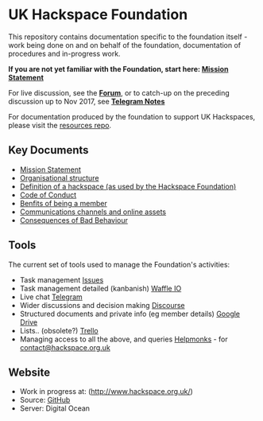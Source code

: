 UK Hackspace Foundation
========================

This repository contains documentation specific to the foundation itself - work being done on and on behalf of the foundation, documentation of procedures and in-progress work.  

**If you are not yet familiar with the Foundation, start here: [Mission Statement](mission.md)**

For live discussion, see the **[Forum](https://forum.hackspace.org.uk/)**, or to catch-up on the preceding discussion up to Nov 2017, see **[Telegram Notes](telegramNotes.md)** 

For documentation produced by the foundation to support UK Hackspaces, please visit the [resources repo](https://github.com/ukhackspacefoundation/resources).

Key Documents
-------------

* [Mission Statement](mission.md)
* [Organisational structure](structure.md)
* [Definition of a hackspace (as used by the Hackspace Foundation)](define.md)
* [Code of Conduct](codeOfConduct.md)
* [Benfits of being a member](benefits.md)
* [Communications channels and online assets](comms.md)
* [Consequences of Bad Behaviour](badBehaviour.md)

Tools
-----

The current set of tools used to manage the Foundation's activities:

* Task management [Issues](https://github.com/ukhackspacefoundation/foundation/issues)
* Task management detailed (kanbanish) [Waffle IO](https://waffle.io/UKHackspaceFoundation)
* Live chat [Telegram](http://telegram.org)
* Wider discussions and decision making [Discourse](http://forum.hackspace.org.uk)
* Structured documents and private info (eg member details)  [Google Drive](https://drive.google.com/drive/folders/0B2I_ryMKXUGJckROVGQxRnNIVmc)
* Lists.. (obsolete?) [Trello](https://trello.com)
* Managing access to all the above, and queries [Helpmonks](https://helpmonks.com) - for contact@hackspace.org.uk

Website
-------

* Work in progress at: (http://www.hackspace.org.uk/)
* Source: [GitHub](https://github.com/UKHackspaceFoundation/website)
* Server: Digital Ocean 
